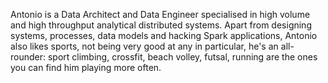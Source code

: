 Antonio is a Data Architect and Data Engineer specialised in high volume and high throughput analytical distributed systems.
Apart from designing systems, processes, data models and hacking Spark applications, Antonio also likes sports, not being very good at any in particular, he's an all-rounder: 
sport climbing, crossfit, beach volley, futsal, running are the ones you can find him playing more often.

